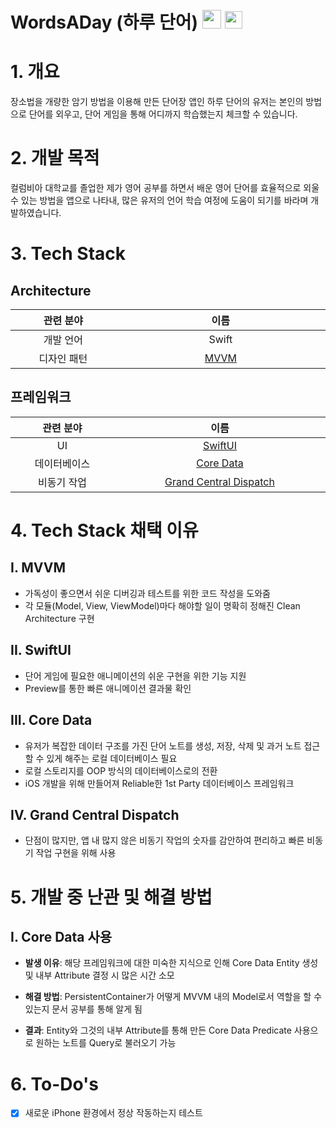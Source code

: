 # WordsADay (하루 단어) [<img src="https://github.com/JinhoLee93/portfolio/assets/60580427/d990771e-b0fc-4b15-aa63-7ef2800b8c0b" width="30">](https://www.youtube.com/shorts/XjecEqldjcY) [<img src="https://github.com/JinhoLee93/portfolio/assets/60580427/efface9a-a782-4d8b-ae34-1e3ad5af1d19" width="28">](https://apps.apple.com/kr/app/%ED%95%98%EB%A3%A8-%EB%8B%A8%EC%96%B4/id6449736565?l=en)

# 1. 개요
장소법을 개량한 암기 방법을 이용해 만든 단어장 앱인 하루 단어의 유저는 본인의 방법으로 단어를 외우고, 단어 게임을 통해 어디까지 학습했는지 체크할 수 있습니다.

# 2. 개발 목적
컬럼비아 대학교를 졸업한 제가 영어 공부를 하면서 배운 영어 단어를 효율적으로 외울 수 있는 방법을 앱으로 나타내, 많은 유저의 언어 학습 여정에 도움이 되기를 바라며 개발하였습니다.

# 3. Tech Stack

## Architecture

<table width="1200px">
  <thead>
    <tr>
      <th width="400px">관련 분야</th>
      <th width="800px">이름</th>
    </tr>
  </thead>
  <tbody>
    <tr>
      <td align="center">개발 언어</td>
      <td align="center">Swift</td>
    </tr>
    <tr>
      <td align="center">디자인 패턴</td>
      <td align="center"><a href="https://github.com/JinhoLee93/portfolio/tree/main/WordsADay%20(%ED%95%98%EB%A3%A8%20%EB%8B%A8%EC%96%B4)#i-mvvm">MVVM</a></td>
    </tr>
  </tbody>
</table>

## 프레임워크

<table width="1200px">
  <thead>
    <tr>
      <th width="400px">관련 분야</th>
      <th width="800px">이름</th>
    </tr>
  </thead>
  <tbody>
    <tr>
      <td align="center">UI</td>
      <td align="center"><a href="https://github.com/JinhoLee93/portfolio/tree/main/WordsADay%20(%ED%95%98%EB%A3%A8%20%EB%8B%A8%EC%96%B4)#ii-swiftui">SwiftUI</a></td>
    </tr>
    <tr>
      <td align="center">데이터베이스</td>
      <td align="center"><a href="https://github.com/JinhoLee93/portfolio/tree/main/WordsADay%20(%ED%95%98%EB%A3%A8%20%EB%8B%A8%EC%96%B4)#iii-core-data">Core Data</a></td>
    </tr>
    <tr>
      <td align="center">비동기 작업</td>
      <td align="center"><a href="https://github.com/JinhoLee93/portfolio/blob/main/WordsADay%20(%ED%95%98%EB%A3%A8%20%EB%8B%A8%EC%96%B4)/README.md#iv-grand-central-dispatch">Grand Central Dispatch</a></td>
    </tr>
  </tbody>
</table>

# 4. Tech Stack 채택 이유

## I. MVVM

- 가독성이 좋으면서 쉬운 디버깅과 테스트를 위한 코드 작성을 도와줌
- 각 모듈(Model, View, ViewModel)마다 해야할 일이 명확히 정해진 Clean Architecture 구현

## II. SwiftUI

- 단어 게임에 필요한 애니메이션의 쉬운 구현을 위한 기능 지원
- Preview를 통한 빠른 애니메이션 결과물 확인

## III. Core Data

- 유저가 복잡한 데이터 구조를 가진 단어 노트를 생성, 저장, 삭제 및 과거 노트 접근 할 수 있게 해주는 로컬 데이터베이스 필요
- 로컬 스토리지를 OOP 방식의 데이터베이스로의 전환
- iOS 개발을 위해 만들어져 Reliable한 1st Party 데이터베이스 프레임워크

## IV. Grand Central Dispatch

- 단점이 많지만, 앱 내 많지 않은 비동기 작업의 숫자를 감안하여 편리하고 빠른 비동기 작업 구현을 위해 사용

# 5. 개발 중 난관 및 해결 방법
## I. Core Data 사용

- **발생 이유**: 해당 프레임워크에 대한 미숙한 지식으로 인해 Core Data Entity 생성 및 내부 Attribute 결정 시 많은 시간 소모

- **해결 방법**: PersistentContainer가 어떻게 MVVM 내의 Model로서 역할을 할 수 있는지 문서 공부를 통해 알게 됨

- **결과**: Entity와 그것의 내부 Attribute를 통해 만든 Core Data Predicate 사용으로 원하는 노트를 Query로 불러오기 가능

# 6. To-Do's
- [x] 새로운 iPhone 환경에서 정상 작동하는지 테스트
